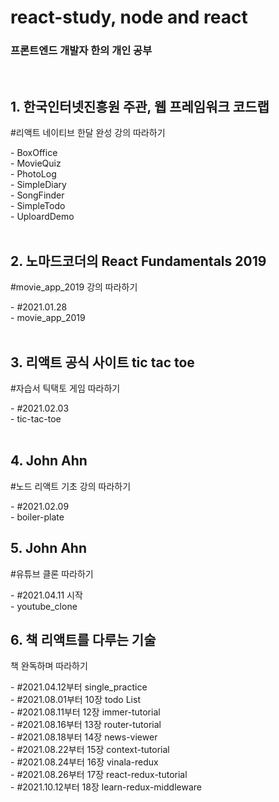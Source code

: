 # react-study, node and react
### 프론트엔드 개발자 한의 개인 공부
<br>
      
## 1. 한국인터넷진흥원 주관, 웹 프레임워크 코드랩
<p>#리액트 네이티브 한달 완성 강의 따라하기</p>
- BoxOffice<br>
- MovieQuiz  <br>
- PhotoLog  <br>
- SimpleDiary  <br>
- SongFinder  <br>
- SimpleTodo  <br>
- UploardDemo  <br><br>

## 2. 노마드코더의 React Fundamentals 2019
<p>#movie_app_2019 강의 따라하기</p>
- #2021.01.28  <br>
- movie_app_2019  <br><br>

## 3. 리액트 공식 사이트 tic tac toe
<p>#자습서 틱택토 게임 따라하기</p>
- #2021.02.03<br>
- tic-tac-toe<br><br>

## 4. John Ahn
<p>#노드 리액트 기초 강의 따라하기</p>
- #2021.02.09<br>
- boiler-plate

## 5. John Ahn
<p>#유튜브 클론 따라하기</p>
- #2021.04.11 시작<br>
- youtube_clone

## 6. 책 리액트를 다루는 기술
<p>책 완독하며 따라하기</p>
- #2021.04.12부터 single_practice<br>
- #2021.08.01부터 10장 todo List<br>
- #2021.08.11부터 12장 immer-tutorial<br>
- #2021.08.16부터 13장 router-tutorial<br>
- #2021.08.18부터 14장 news-viewer<br>
- #2021.08.22부터 15장 context-tutorial<br>
- #2021.08.24부터 16장 vinala-redux<br>
- #2021.08.26부터 17장 react-redux-tutorial<br>
- #2021.10.12부터 18장 learn-redux-middleware